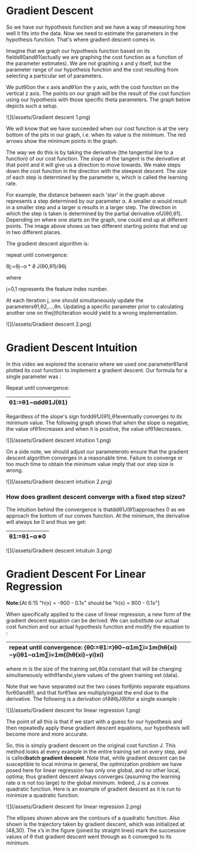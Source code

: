 # Gradient Descent

So we have our hypothesis function and we have a way of measuring how well it fits into the data. Now we need to estimate the parameters in the hypothesis function. That's where gradient descent comes in.

Imagine that we graph our hypothesis function based on its fieldsθ0andθ1\(actually we are graphing the cost function as a function of the parameter estimates\). We are not graphing x and y itself, but the parameter range of our hypothesis function and the cost resulting from selecting a particular set of parameters.

We putθ0on the x axis andθ1on the y axis, with the cost function on the vertical z axis. The points on our graph will be the result of the cost function using our hypothesis with those specific theta parameters. The graph below depicts such a setup.

![](/assets/Gradient descent 1.png)

We will know that we have succeeded when our cost function is at the very bottom of the pits in our graph, i.e. when its value is the minimum. The red arrows show the minimum points in the graph.

The way we do this is by taking the derivative \(the tangential line to a function\) of our cost function. The slope of the tangent is the derivative at that point and it will give us a direction to move towards. We make steps down the cost function in the direction with the steepest descent. The size of each step is determined by the parameter α, which is called the learning rate.

For example, the distance between each 'star' in the graph above represents a step determined by our parameter α. A smaller α would result in a smaller step and a larger α results in a larger step. The direction in which the step is taken is determined by the partial derivative ofJ\(θ0,θ1\). Depending on where one starts on the graph, one could end up at different points. The image above shows us two different starting points that end up in two different places.

The gradient descent algorithm is:

repeat until convergence:

θj:=θj−α \* ∂ J\(θ0,θ1\)/∂θj

where

j=0,1 represents the feature index number.

At each iteration j, one should simultaneously update the parametersθ1,θ2,...,θn. Updating a specific parameter prior to calculating another one on thej\(th\)iteration would yield to a wrong implementation.

![](/assets/Gradient descent 2.png)

# Gradient Descent Intuition

In this video we explored the scenario where we used one parameterθ1and plotted its cost function to implement a gradient descent. Our formula for a single parameter was :

Repeat until convergence:

| θ1:=θ1−αddθ1J\(θ1\) |
| :--- |


Regardless of the slope's sign forddθ1J\(θ1\),θ1eventually converges to its minimum value. The following graph shows that when the slope is negative, the value ofθ1increases and when it is positive, the value ofθ1decreases.

![](/assets/Gradient descent intuition 1.png)

On a side note, we should adjust our parameterαto ensure that the gradient descent algorithm converges in a reasonable time. Failure to converge or too much time to obtain the minimum value imply that our step size is wrong.

![](/assets/Gradient descent intuition 2.png)

### How does gradient descent converge with a fixed step sizeα?

The intuition behind the convergence is thatddθ1J\(θ1\)approaches 0 as we approach the bottom of our convex function. At the minimum, the derivative will always be 0 and thus we get:

| θ1:=θ1−α∗0 |
| :--- |


![](/assets/Gradient descent intuituin 3.png)

# Gradient Descent For Linear Regression

**Note:**\[At 6:15 "h\(x\) = -900 - 0.1x" should be "h\(x\) = 900 - 0.1x"\]

When specifically applied to the case of linear regression, a new form of the gradient descent equation can be derived. We can substitute our actual cost function and our actual hypothesis function and modify the equation to :

| repeat until convergence: {θ0:=θ1:=}θ0−α1m∑i=1m\(hθ\(xi\)−yi\)θ1−α1m∑i=1m\(\(hθ\(xi\)−yi\)xi\) |
| :--- |


where m is the size of the training set,θ0a constant that will be changing simultaneously withθ1andxi,yiare values of the given training set \(data\).

Note that we have separated out the two cases forθjinto separate equations forθ0andθ1; and that forθ1we are multiplyingxiat the end due to the derivative. The following is a derivation of∂∂θjJ\(θ\)for a single example :

![](/assets/Gradient descent for linear regression 1.png)

The point of all this is that if we start with a guess for our hypothesis and then repeatedly apply these gradient descent equations, our hypothesis will become more and more accurate.

So, this is simply gradient descent on the original cost function J. This method looks at every example in the entire training set on every step, and is called**batch gradient descent**. Note that, while gradient descent can be susceptible to local minima in general, the optimization problem we have posed here for linear regression has only one global, and no other local, optima; thus gradient descent always converges \(assuming the learning rate α is not too large\) to the global minimum. Indeed, J is a convex quadratic function. Here is an example of gradient descent as it is run to minimize a quadratic function.

![](/assets/Gradient descent for linear regression 2.png)

The ellipses shown above are the contours of a quadratic function. Also shown is the trajectory taken by gradient descent, which was initialized at \(48,30\). The x’s in the figure \(joined by straight lines\) mark the successive values of θ that gradient descent went through as it converged to its minimum.


